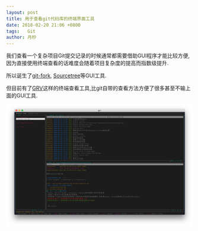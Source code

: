 ```yaml
---
layout: post
title: 用于查看git代码库的终端界面工具
date: 2018-02-20 21:06 +0800
tags:   Git
author: 月杪
---
```


我们查看一个复杂项目Git提交记录的时候通常都需要借助GUI程序才能比较方便,因为直接使用终端查看的话难度会随着项目复杂度的提高而指数级提升.

所以诞生了[git-fork](https://git-fork.com), [Sourcetree](https://www.sourcetreeapp.com)等GUI工具.

但目前有了[GRV](https://github.com/rgburke/grv)这样的终端查看工具,比git自带的查看方法方便了很多甚至不输上面的GUI工具.

![](/images/2018/02/grv.png)